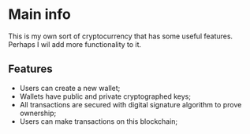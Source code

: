 # Main info
This is my own sort of cryptocurrency that has some useful features. Perhaps I wil add more functionality to it.

## Features
* Users can create a new wallet;
* Wallets have public and private cryptographed keys;
* All transactions are secured with digital signature algorithm to prove ownership;
* Users can make transactions on this blockchain;
